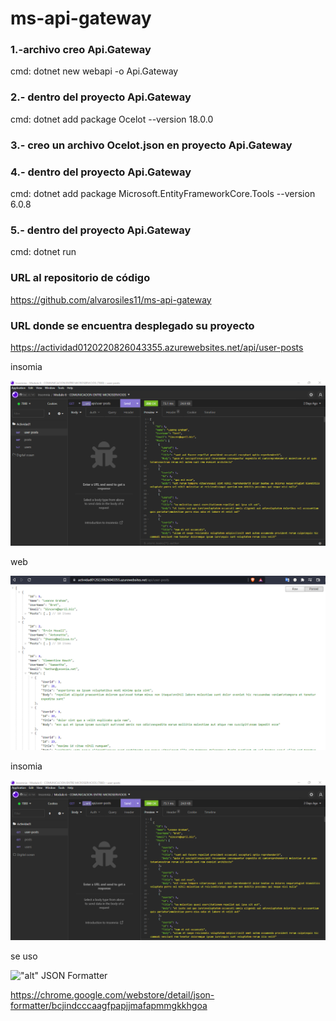 # ms-api-gateway

### 1.-archivo creo Api.Gateway

cmd: dotnet new webapi -o Api.Gateway

### 2.- dentro del proyecto Api.Gateway

cmd: dotnet add package Ocelot --version 18.0.0

### 3.- creo un archivo Ocelot.json en proyecto Api.Gateway

### 4.- dentro del proyecto Api.Gateway

cmd: dotnet add package Microsoft.EntityFrameworkCore.Tools --version 6.0.8

### 5.- dentro del proyecto Api.Gateway

cmd: dotnet run

### URL al repositorio de código

https://github.com/alvarosiles11/ms-api-gateway

### URL donde se encuentra desplegado su proyecto

https://actividad0120220826043355.azurewebsites.net/api/user-posts

insomia

![alt](/hola.png)


web

![alt](/captura.png)

insomia

![alt](/Insomnia.png)

se uso

!["alt"](https://lh3.googleusercontent.com/kAyuA6Uo8kCc8EQJNkvj0GHetWNpbwU9ssHPf0tKbDaVddJD3FebnaZM5boUoU4_WLOOlJEVxnLoQFhPg_WuGPSI=w128-h128-e365-rj-sc0x00ffffff)
JSON Formatter

https://chrome.google.com/webstore/detail/json-formatter/bcjindcccaagfpapjjmafapmmgkkhgoa
